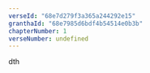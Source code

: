 ```yaml
---
verseId: "68e7d279f3a365a244292e15"
granthaId: "68e7985d6bdf4b54514e0b3b"
chapterNumber: 1
verseNumber: undefined
---
```


dth
